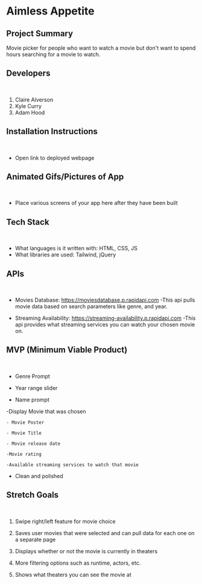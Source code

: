 # Aimless Appetite

## Project Summary 

Movie picker for people who want to watch a movie but don't want to spend hours searching for a movie to watch.
​
## Developers
​
1. Claire Alverson
​
2. Kyle Curry
​
3. Adam Hood
​
## Installation Instructions
​
- Open link to deployed webpage​
​
## Animated Gifs/Pictures of App
​
- Place various screens of your app here after they have been built
​
## Tech Stack
​
- What languages is it written with: HTML, CSS, JS
​
- What libraries are used: Tailwind, jQuery 

## APIs
​
- Movies Database: https://moviesdatabase.p.rapidapi.com
    -This api pulls movie data based on search parameters like genre, and year.

- Streaming Availability: https://streaming-availability.p.rapidapi.com
    -This api provides what streaming services you can watch your chosen movie on. 
​
## MVP (Minimum Viable Product)
​
- Genre Prompt

- Year range slider

- Name prompt

-Display Movie that was chosen

    - Movie Poster

    - Movie Title

    - Movie release date

    -Movie rating

    -Available streaming services to watch that movie

- Clean and polished 
​
## Stretch Goals
​
1. Swipe right/left feature for movie choice

2. Saves user movies that were selected and can pull data for each one on a separate page

3. Displays whether or not the movie is currently in theaters

4. More filtering options such as runtime, actors, etc.

5. Shows what theaters you can see the movie at
